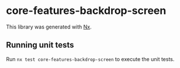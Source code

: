 # core-features-backdrop-screen

This library was generated with [Nx](https://nx.dev).

## Running unit tests

Run `nx test core-features-backdrop-screen` to execute the unit tests.
